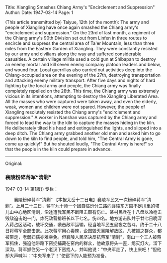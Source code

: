 Title: Xiangling Smashes Chiang Army's "Encirclement and Suppression"
Author:
Date: 1947-03-14
Page: 1

(This article transmitted by) Taiyue, 12th (of the month): The army and people of Xiangling have once again smashed the Chiang army's "encirclement and suppression." On the 23rd of last month, a regiment of the Chiang army's 90th Division set out from Linfen in three routes to encircle and suppress the central area of ​​Ta'er Mountain, less than three miles from the Eastern Garden of Xiangling. They were constantly resisted by our army and civilians along the way and suffered considerable casualties. A certain village militia used a cold gun at Shibapan to destroy an enemy mortar and kill seven enemy company platoon leaders and below, and wound four. Local guerrillas also carried out activities deep into the Chiang-occupied area on the evening of the 27th, destroying transportation and attacking enemy military transport. After five days and nights of hard fighting by the local army and people, the Chiang army was finally completely repelled on the 28th. This time, the Chiang army was extremely vicious in its intentions, attempting to destroy the Xiangling Liberated Area. All the masses who were captured were taken away, and even the elderly, weak, women and children were not spared. However, the people of Xiangling resolutely resisted the Chiang army's "encirclement and suppression." A worker in Nanshan was captured by the Chiang army and forced to lead the way to the kiln to capture the masses hiding in the kiln. He deliberately tilted his head and extinguished the lights, and slipped into a deep ditch. The Chiang army grabbed another old man and asked him to go down to the kiln to find people, and told him, "The Central Army is gone, come up quickly!" But he shouted loudly, "The Central Army is here!" so that the people in the kiln could prepare in advance.



<hr /> 

Original: 


### 襄陵粉碎蒋军“清剿”

1947-03-14
第1版()
专栏：

　　襄陵粉碎蒋军“清剿”
    【本报太岳十二日电】襄陵军民又一次粉碎蒋军“清剿”。上月二十三日，蒋军九十师一个团自临汾分三路向襄陵东方园不足川里的塔儿山中心地区清剿，沿途遭我军民不断阻击颇有伤亡。某村民兵在十八盘以冷枪击毁敌迫击炮一门，炸死敌营排班长以下七名，伤四名。地方游击队并于廿七日晚深入蒋占区活动，破坏交通，袭击敌军运输，经当地军民五昼夜之苦斗，终于二十八日将蒋军全部击退。此次蒋军用心毒辣，企图毁灭襄陵解放区，凡被抓之群众，都被带走，老弱妇孺亦难幸免。但襄陵人民坚决反抗蒋军“清剿”，南山一个工人被蒋军抓住，强迫他带路下窑捉捕藏在窑内的群众，他故意将头一歪，熄灭灯火，溜下深沟。蒋军抓住另一个老汉下窑找人，并叫他说：“中央军走了，快上来吧！”但他却大声喊叫：“中央军来了！”使窑下的人能预为准备。
